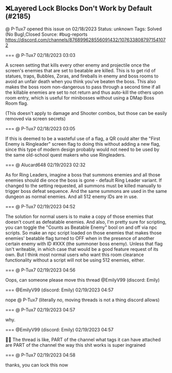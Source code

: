 ## ❌Layered Lock Blocks Don't Work by Default (#2185)
@ P-Tux7 opened this issue on 02/18/2023
Status: unknown
Tags: Solved (No Bug),Closed
Source: #bug-reports https://discord.com/channels/876899628556091432/1076338087971541072


=== @ P-Tux7 02/18/2023 03:03

A screen setting that kills every other enemy and projectile once the screen's enemies that are set to beatable are killed. This is to get rid of statues, traps, Bubbles, Zoras, and fireballs in enemy and boss rooms to avoid an unfair death when you think you've beaten the boss. This also makes the boss room non-dangerous to pass through a second time if all the killable enemies are set to not return and thus auto-kill the others upon room entry, which is useful for minibosses without using a DMap Boss Room flag.

(This doesn't apply to damage and Shooter combos, but those can be easily removed via screen secrets)

=== @ P-Tux7 02/18/2023 03:05

If this is deemed to be a wasteful use of a flag, a QR could alter the "First Enemy is Ringleader" screen flag to doing this without adding a new flag, since this type of modern design probably would not need to be used by the same old-school quest makers who use Ringleaders.

=== @ Alucard648 02/19/2023 02:32

As for Ring Leaders, imagine a boss that summons enemies and all those enemies should die once the boss is gone - default Ring Leader variant. If changed to the setting requested, all summons must be killed manually to trigger boss defeat sequence. And the same summons are used in the same dungeon as normal enemies. And all 512 enemy IDs are in use.

=== @ P-Tux7 02/19/2023 04:52

The solution for normal users is to make a copy of those enemies that doesn't count as defeatable enemies. And also, I'm pretty sure for scripting, you can toggle the "Counts as Beatable Enemy" bool on and off via npc scripts. So make an npc script loaded on those enemies that makes those enemies' beatable flag turned to OFF when in the presence of another certain enemy with ID #XXX (the summoner boss enemy).
Unless that flag isn't writeable, in which case that would be a good feature request of its own.
But I think most normal users who want this room clearance functionality without a script will not be using 512 enemies, either.

=== @ P-Tux7 02/19/2023 04:56

Oops, can someone please move this thread @EmilyV99 (discord: Emily)

=== @EmilyV99 (discord: Emily) 02/19/2023 04:57

nope @ P-Tux7
(literally no, moving threads is not a thing discord allows)

=== @ P-Tux7 02/19/2023 04:57

why.

=== @EmilyV99 (discord: Emily) 02/19/2023 04:57

🤷‍♀️
The thread is like, PART of the channel
what tags it can have attached are PART of the channel
the way this shit works is super ingrained

=== @ P-Tux7 02/19/2023 04:58

thanks, you can lock this now
